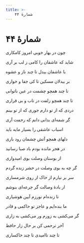 ```yaml
---
title: >-
    شمارهٔ ۴۴
---
```

# شمارهٔ ۴۴

<div class="b" id="bn1"><div class="m1"><p>چون در بهار خوبی امروز کامکاری</p></div>
<div class="m2"><p>شاید که عاشقان را کامی ز لب بر آری</p></div></div>
<div class="b" id="bn2"><div class="m1"><p>با عاشقان بیدل تا چند ناز و عشوه</p></div>
<div class="m2"><p>بر بیدلان مسکین تا کی جفا و خواری</p></div></div>
<div class="b" id="bn3"><div class="m1"><p>تا چند همچو چشمت در عین ناتوانی</p></div>
<div class="m2"><p>تا چند همچو زلفت در تاب و بی قراری</p></div></div>
<div class="b" id="bn4"><div class="m1"><p>دردی که از تو دارم جوری که از تو بینم</p></div>
<div class="m2"><p>گر شمه‌ای بدانی دانم که رحمت آری</p></div></div>
<div class="b" id="bn5"><div class="m1"><p>اسباب عاشقی را بسیار مایه باید</p></div>
<div class="m2"><p>دلهای همچو آتش چشمان رود باری</p></div></div>
<div class="b" id="bn6"><div class="m1"><p>در هجر مانده بودم باد صبا رسانید</p></div>
<div class="m2"><p>از بوستان وصلت بوی امیدواری</p></div></div>
<div class="b" id="bn7"><div class="m1"><p>گر چه به بوی وصلت در حشر زنده گردم</p></div>
<div class="m2"><p>سر بر نیارم از خاک از روی شرمساری</p></div></div>
<div class="b" id="bn8"><div class="m1"><p>از بادهٔ وصالت گر جرعه‌ای بنوشم</p></div>
<div class="m2"><p>تا زنده‌ام نورزم آیین هوشیاری</p></div></div>
<div class="b" id="bn9"><div class="m1"><p>ما بنده‌ایم و عاجز تو حاکمی و قادر</p></div>
<div class="m2"><p>گر می‌کشی به زورم ور می‌کشی به زاری</p></div></div>
<div class="b" id="bn10"><div class="m1"><p>آخر ترحمی کن بر حال زار حافظ</p></div>
<div class="m2"><p>تا چند ناامیدی تا چند خاکساری</p></div></div>